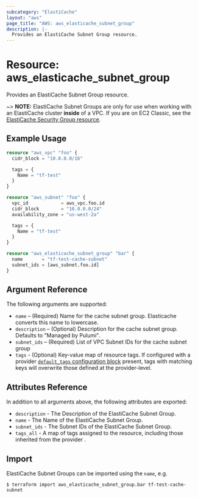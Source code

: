 ```yaml
---
subcategory: "ElastiCache"
layout: "aws"
page_title: "AWS: aws_elasticache_subnet_group"
description: |-
  Provides an ElastiCache Subnet Group resource.
---
```


# Resource: aws_elasticache_subnet_group

Provides an ElastiCache Subnet Group resource.

~> **NOTE:** ElastiCache Subnet Groups are only for use when working with an
ElastiCache cluster **inside** of a VPC. If you are on EC2 Classic, see the
[ElastiCache Security Group resource](elasticache_security_group.html).

## Example Usage

```terraform
resource "aws_vpc" "foo" {
  cidr_block = "10.0.0.0/16"

  tags = {
    Name = "tf-test"
  }
}

resource "aws_subnet" "foo" {
  vpc_id            = aws_vpc.foo.id
  cidr_block        = "10.0.0.0/24"
  availability_zone = "us-west-2a"

  tags = {
    Name = "tf-test"
  }
}

resource "aws_elasticache_subnet_group" "bar" {
  name       = "tf-test-cache-subnet"
  subnet_ids = [aws_subnet.foo.id]
}
```

## Argument Reference

The following arguments are supported:

* `name` – (Required) Name for the cache subnet group. Elasticache converts this name to lowercase.
* `description` – (Optional) Description for the cache subnet group. Defaults to "Managed by Pulumi".
* `subnet_ids` – (Required) List of VPC Subnet IDs for the cache subnet group
* `tags` - (Optional) Key-value map of resource tags. If configured with a provider [`default_tags` configuration block](/docs/providers/aws/index.html#default_tags-configuration-block) present, tags with matching keys will overwrite those defined at the provider-level.

## Attributes Reference

In addition to all arguments above, the following attributes are exported:

* `description` - The Description of the ElastiCache Subnet Group.
* `name` - The Name of the ElastiCache Subnet Group.
* `subnet_ids` - The Subnet IDs of the ElastiCache Subnet Group.
* `tags_all` - A map of tags assigned to the resource, including those inherited from the provider .


## Import

ElastiCache Subnet Groups can be imported using the `name`, e.g.

```
$ terraform import aws_elasticache_subnet_group.bar tf-test-cache-subnet
```
